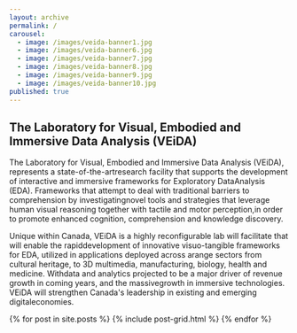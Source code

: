 ```yaml
---
layout: archive
permalink: /
carousel:
  - image: /images/veida-banner1.jpg
  - image: /images/veida-banner6.jpg
  - image: /images/veida-banner7.jpg
  - image: /images/veida-banner8.jpg
  - image: /images/veida-banner9.jpg
  - image: /images/veida-banner10.jpg
published: true
---
```

## The  Laboratory  for  Visual,  Embodied  and  Immersive  Data  Analysis  (VEiDA)

The  Laboratory  for  Visual,  Embodied  and  Immersive  Data  Analysis  (VEiDA),  represents  a  state-of-the-artresearch facility that supports the development of interactive and immersive frameworks for Exploratory DataAnalysis (EDA). Frameworks that attempt to deal with traditional barriers to comprehension by investigatingnovel tools and strategies that leverage human visual reasoning together with tactile and motor perception,in order to promote enhanced cognition, comprehension and knowledge discovery.

Unique  within  Canada,  VEiDA  is  a  highly  reconfigurable  lab  will  facilitate  that  will  enable  the  rapiddevelopment  of  innovative  visuo-tangible  frameworks  for  EDA,  utilized  in  applications  deployed  across  arange sectors from cultural heritage, to 3D multimedia, manufacturing, biology, health and medicine. Withdata  and  analytics  projected  to  be  a  major  driver  of  revenue  growth  in  coming  years,  and  the  massivegrowth in immersive technologies. VEiDA will strengthen Canada's leadership in existing and emerging digitaleconomies.

<div class="tiles">
{% for post in site.posts %}
	{% include post-grid.html %}
{% endfor %}
</div><!-- /.tiles -->

